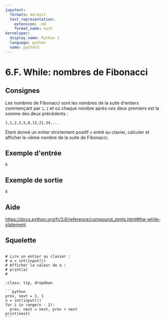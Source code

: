 ```yaml
---
jupytext:
  formats: md:myst
  text_representation:
    extension: .md
    format_name: myst
kernelspec:
  display_name: Python 3
  language: python
  name: python3
---
```


# 6.F. While: nombres de Fibonacci

## Consignes



Les nombres de Fibonacci sont les nombres de la suite d'entiers commençant par `1,1` et où chaque nombre après ces deux premiers est la somme des deux précédents :

`1,1,2,3,5,8,13,21,34,...`

Étant donné un entier strictement positif `n` entré au clavier, calculer et afficher le `n`ième nombre de la suite de Fibonacci.

## Exemple d'entrée

```
6
```

## Exemple de sortie

```
8
```

## Aide

https://docs.python.org/fr/3.6/reference/compound_stmts.html#the-while-statement

## Squelette

```{code-cell} ipython3

# Lire un entier au clavier :
# a = int(input())
# Afficher la valeur de a :
# print(a)
# 
```

````{admonition} Cliquez ici pour voir la solution
:class: tip, dropdown

```python
prev, next = 1, 1
n = int(input())
for i in range(n - 2):
  prev, next = next, prev + next
print(next)
```
````
